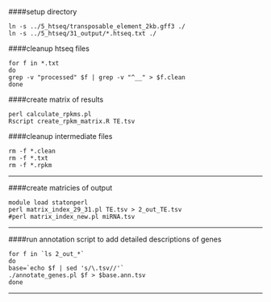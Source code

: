 ####setup directory
```
ln -s ../5_htseq/transposable_element_2kb.gff3 ./
ln -s ../5_htseq/31_output/*.htseq.txt ./
```
####cleanup htseq files
```
for f in *.txt
do
grep -v "processed" $f | grep -v "^__" > $f.clean
done
```
####create matrix of results
```
perl calculate_rpkms.pl
Rscript create_rpkm_matrix.R TE.tsv
```
####cleanup intermediate files
```
rm -f *.clean
rm -f *.txt
rm -f *.rpkm
```
---
####create matricies of output
```
module load statonperl
perl matrix_index_29_31.pl TE.tsv > 2_out_TE.tsv
#perl matrix_index_new.pl miRNA.tsv
```
---
####run annotation script to add detailed descriptions of genes
```
for f in `ls 2_out_*`
do
base=`echo $f | sed 's/\.tsv//'`
./annotate_genes.pl $f > $base.ann.tsv
done
```
---

